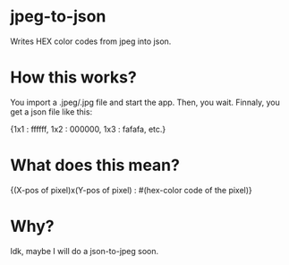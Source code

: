 # jpeg-to-json
Writes HEX color codes from jpeg into json.

# How this works?
You import a .jpeg/.jpg file and start the app. Then, you wait. Finnaly, you get a json file like this:

{1x1 : ffffff, 1x2 : 000000, 1x3 : fafafa, etc.}

# What does this mean?
{(X-pos of pixel)x(Y-pos of pixel) : #(hex-color code of the pixel)}

# Why?
Idk, maybe I will do a json-to-jpeg soon.
